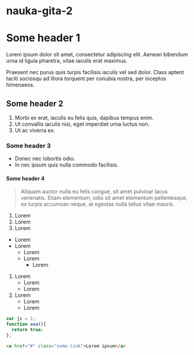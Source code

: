 # nauka-gita-2

# Some header 1

Lorem ipsum dolor sit amet, consectetur adipiscing elit. Aenean bibendum urna id ligula pharetra, vitae iaculis erat maximus.

Praesent nec purus quis turpis facilisis iaculis vel sed dolor. Class aptent taciti sociosqu ad litora torquent per conubia nostra, per inceptos himenaeos.

## Some header 2

1. Morbi ex erat, iaculis eu felis quis, dapibus tempus enim.
2. Ut convallis iaculis nisi, eget imperdiet urna luctus non.
3. Ut ac viverra ex.

### Some header 3

- Donec nec lobortis odio.
- In nec ipsum quis nulla commodo facilisis.

#### Some header 4

> Aliquam auctor nulla eu felis congue, sit amet pulvinar lacus venenatis. Etiam elementum, odio sit amet elementum pellentesque, ex turpis accumsan neque, at egestas nulla tellus vitae mauris.

1. Lorem
1. Lorem
1. Lorem

- Lorem
- Lorem
  - Lorem
  - Lorem
    - Lorem

1. Lorem
   - Lorem
   - Lorem
1. Lorem
   - Lorem
   - Lorem

``` js
var js = 1;
function aaa(){
  return true;
};
```

``` html
<a href="#" class="some-link">Lorem ipsum</a>
```
